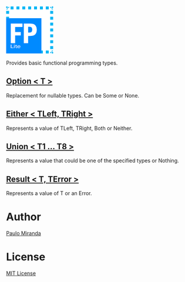 ﻿![FPLite](FPLite.png)

Provides basic functional programming types.

## [Option < T >](Option.cs)
Replacement for nullable types. Can be Some or None.

## [Either < TLeft, TRight >](Either.cs)
Represents a value of TLeft, TRight, Both or Neither.

## [Union < T1 ... T8 >](Union)
Represents a value that could be one of the specified types or Nothing.

## [Result < T, TError >](Result.cs)
Represents a value of T or an Error.

# Author
[Paulo Miranda](https://github.com/PauloJDCM)

# License
[MIT License](LICENSE.txt)
